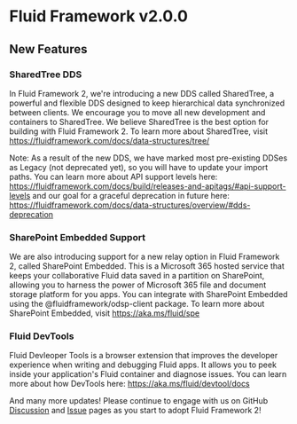 <!-- THIS IS AN AUTOGENERATED FILE. DO NOT EDIT THIS FILE DIRECTLY. -->

# Fluid Framework v2.0.0

## New Features

### SharedTree DDS

In Fluid Framework 2, we're introducing a new DDS called SharedTree, a powerful and flexible DDS designed to keep
hierarchical data synchronized between clients. We encourage you to move all new development and containers to
SharedTree. We believe SharedTree is the best option for building with Fluid Framework 2. To learn more about
SharedTree, visit https://fluidframework.com/docs/data-structures/tree/

Note: As a result of the new DDS, we have marked most pre-existing DDSes as Legacy (not deprecated yet), so you will
have to update your import paths. You can learn more about API support levels here:
https://fluidframework.com/docs/build/releases-and-apitags/#api-support-levels and our goal for a graceful deprecation
in future here: https://fluidframework.com/docs/data-structures/overview/#dds-deprecation


### SharePoint Embedded Support

We are also introducing support for a new relay option in Fluid Framework 2, called SharePoint Embedded. This is a
Microsoft 365 hosted service that keeps your collaborative Fluid data saved in a partition on SharePoint, allowing you
to harness the power of Microsoft 365 file and document storage platform for you apps. You can integrate with SharePoint
Embedded using the @fluidframework/odsp-client package. To learn more about SharePoint Embedded, visit
https://aka.ms/fluid/spe


### Fluid DevTools

Fluid Devleoper Tools is a browser extension that improves the developer experience when writing and debugging Fluid apps. It allows you to peek inside your application's Fluid container and diagnose issues. You can learn more about how DevTools here: https://aka.ms/fluid/devtool/docs


And many more updates! Please continue to engage with us on GitHub
[Discussion](https://github.com/microsoft/FluidFramework/discussions) and
[Issue](https://github.com/microsoft/FluidFramework/issues) pages as you start to adopt Fluid Framework 2!
